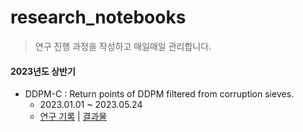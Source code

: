 # research_notebooks



> 연구 진행 과정을 작성하고 매일매일 관리합니다. 



#### 2023년도 상반기
- DDPM-C : Return points of DDPM filtered from corruption sieves.
  - 2023.01.01 ~ 2023.05.24
  - [연구 기록](./ddpm_c/log.md) | [결과물](https://openreview.net/forum?id=v2zmoxBtjv) 


